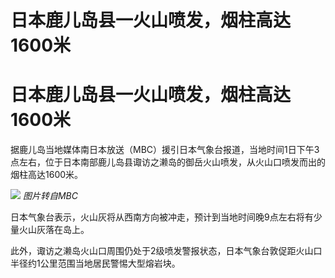 # 日本鹿儿岛县一火山喷发，烟柱高达1600米

# 日本鹿儿岛县一火山喷发，烟柱高达1600米

据鹿儿岛当地媒体南日本放送（MBC）援引日本气象台报道，当地时间1日下午3点左右，位于日本南部鹿儿岛县诹访之濑岛的御岳火山喷发，从火山口喷发而出的烟柱高达1600米。

![](https://inews.gtimg.com/om_bt/OWieKbTu0KaXECIdaDX0hN_CEBOqqRg4qVb_wqPNbHhHQAA/1000)
_图片转自MBC_

日本气象台表示，火山灰将从西南方向被冲走，预计到当地时间晚9点左右将有少量火山灰落在岛上。

此外，诹访之濑岛火山口周围仍处于2级喷发警报状态，日本气象台敦促距火山口半径约1公里范围当地居民警惕大型熔岩块。

